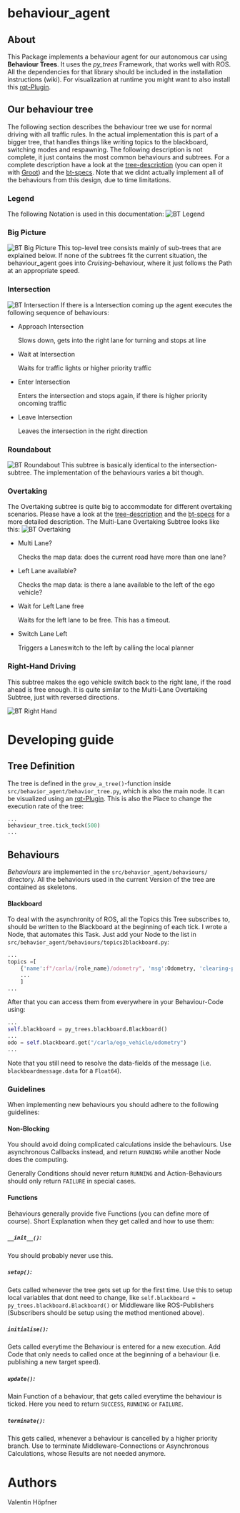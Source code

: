 # behaviour_agent

## About
This Package implements a behaviour agent for our autonomous car using __Behaviour Trees__. It uses the _py_trees_ Framework, that works well with ROS. All the dependencies for that library should be included in the installation instructions (wiki). For visualization at runtime you might want to also install this [rqt-Plugin](https://wiki.ros.org/rqt_py_trees). 


## Our behaviour tree
The following section describes the behaviour tree we use for normal driving with all traffic rules. In the actual implementation this is part of a bigger tree, that handles things like writing topics to the blackboard, switching modes and respawning. The following description is not complete, it just contains the most common behaviours and subtrees. For a complete description have a look at the [tree-description]() (you can open it with [Groot](https://github.com/BehaviorTree/Groot)) and the [bt-specs](). Note that we didnt actually implement all of the behaviours from this design, due to time limitations. 

### Legend
The following Notation is used in this documentation:
![BT Legend](https://github.com/ll7/psaf2/blob/main/documentation/behaviour_agent/bt-legend.svg)

### Big Picture
![BT Big Picture](https://github.com/ll7/psaf2/blob/main/documentation/behaviour_agent/bt_big_picture.svg)
This top-level tree consists mainly of sub-trees that are explained below. If none of the subtrees fit the current situation, the behaviour_agent goes into _Cruising_-behaviour, where it just follows the Path at an appropriate speed. 

### Intersection
![BT Intersection](https://github.com/ll7/psaf2/blob/main/documentation/behaviour_agent/bt-intersection.svg)
If there is a Intersection coming up the agent executes the following sequence of behaviours:
* Approach Intersection

    Slows down, gets into the right lane for turning and stops at line
* Wait at Intersection

    Waits for traffic lights or higher priority traffic
* Enter Intersection

    Enters the intersection and stops again, if there is higher priority oncoming traffic
* Leave Intersection

    Leaves the intersection in the right direction

### Roundabout
![BT Roundabout](https://github.com/ll7/psaf2/blob/main/documentation/behaviour_agent/bt-roundabout.svg)
This subtree is basically identical to the intersection-subtree. The implementation of the behaviours varies a bit though. 

### Overtaking
The Overtaking subtree is quite big to accommodate for different overtaking scenarios. Please have a look at the [tree-description]() and the [bt-specs]() for a more detailed description. The Multi-Lane Overtaking Subtree looks like this:
![BT Overtaking](https://github.com/ll7/psaf2/blob/main/documentation/behaviour_agent/bt-overtaking.svg)
* Multi Lane?

    Checks the map data: does the current road have more than one lane?
* Left Lane available?

    Checks the map data: is there a lane available to the left of the ego vehicle?
* Wait for Left Lane free

    Waits for the left lane to be free. This has a timeout.
* Switch Lane Left

    Triggers a Laneswitch to the left by calling the local planner

### Right-Hand Driving
This subtree makes the ego vehicle switch back to the right lane, if the road ahead is free enough. It is quite similar to the Multi-Lane Overtaking Subtree, just with reversed directions.

![BT Right Hand](https://github.com/ll7/psaf2/blob/main/documentation/behaviour_agent/bt-right-hand.svg)

# Developing guide

## Tree Definition
The tree is defined in the `grow_a_tree()`-function inside `src/behavior_agent/behavior_tree.py`, which is also the main node. It can be visualized using an [rqt-Plugin](https://wiki.ros.org/rqt_py_trees). This is also the Place to change the execution rate of the tree: 
``` python
...
behaviour_tree.tick_tock(500)
...
```

## Behaviours
_Behaviours_ are implemented in the `src/behavior_agent/behaviours/` directory. All the behaviours used in the current Version of the tree are contained as skeletons. 
#### Blackboard
To deal with the asynchronity of ROS, all the Topics this Tree subscribes to, should be written to the Blackboard at the beginning of each tick. I wrote a Node, that automates this Task. Just add your Node to the list in `src/behavior_agent/behaviours/topics2blackboard.py`:
``` python
...
topics =[
    {'name':f"/carla/{role_name}/odometry", 'msg':Odometry, 'clearing-policy': py_trees.common.ClearingPolicy.NEVER},
    ...
    ]
...
```
After that you can access them from everywhere in your Behaviour-Code using:
``` python
...
self.blackboard = py_trees.blackboard.Blackboard()
...
odo = self.blackboard.get("/carla/ego_vehicle/odometry")
...
```
Note that you still need to resolve the data-fields of the message (i.e. `blackboardmessage.data` for a `Float64`).

### Guidelines
When implementing new behaviours you should adhere to the following guidelines:

#### Non-Blocking
You should avoid doing complicated calculations inside the behaviours. Use asynchronous Callbacks instead, and return ```RUNNING``` while another Node does the computing. 

Generally Conditions should never return ```RUNNING``` and Action-Behaviours should only return ```FAILURE``` in special cases. 

#### Functions
Behaviours generally provide five Functions (you can define more of course). Short Explanation when they get called and how to use them:
##### `__init__()`:
You should probably never use this.
##### `setup()`:
Gets called whenever the tree gets set up for the first time. Use this to setup local variables that dont need to change, like ```self.blackboard = py_trees.blackboard.Blackboard()``` or Middleware like ROS-Publishers (Subscribers should be setup using the method mentioned above).
##### `initialise()`:
Gets called everytime the Behaviour is entered for a new execution. Add Code that only needs to called once at the beginning of a behaviour (i.e. publishing a new target speed).
##### `update()`:
Main Function of a behaviour, that gets called everytime the behaviour is ticked. Here you need to return ```SUCCESS```, ```RUNNING``` or ```FAILURE```.
##### `terminate()`:
This gets called, whenever a behaviour is cancelled by a higher priority branch. Use to terminate Middleware-Connections or Asynchronous Calculations, whose Results are not needed anymore. 


# Authors
Valentin Höpfner